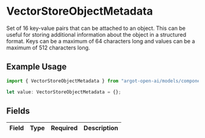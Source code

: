 # VectorStoreObjectMetadata

Set of 16 key-value pairs that can be attached to an object. This can be useful for storing additional information about the object in a structured format. Keys can be a maximum of 64 characters long and values can be a maximum of 512 characters long.


## Example Usage

```typescript
import { VectorStoreObjectMetadata } from "argot-open-ai/models/components";

let value: VectorStoreObjectMetadata = {};
```

## Fields

| Field       | Type        | Required    | Description |
| ----------- | ----------- | ----------- | ----------- |